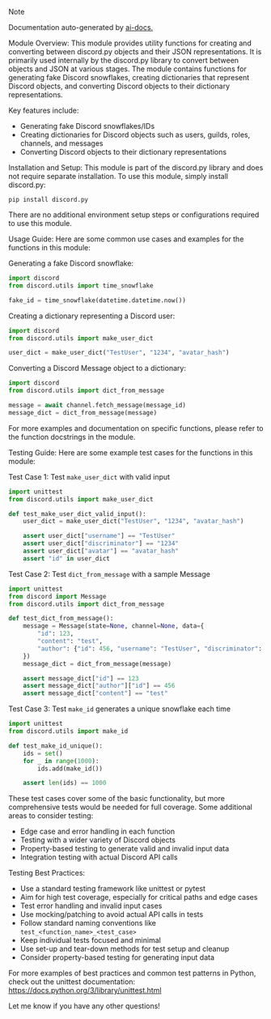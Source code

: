 
> [!NOTE]
> Documentation auto-generated by [ai-docs.](https://github.com/connor-john/ai-docs)

Module Overview:
This module provides utility functions for creating and converting between discord.py objects and their JSON representations. It is primarily used internally by the discord.py library to convert between objects and JSON at various stages. The module contains functions for generating fake Discord snowflakes, creating dictionaries that represent Discord objects, and converting Discord objects to their dictionary representations.

Key features include:
- Generating fake Discord snowflakes/IDs
- Creating dictionaries for Discord objects such as users, guilds, roles, channels, and messages
- Converting Discord objects to their dictionary representations

Installation and Setup:
This module is part of the discord.py library and does not require separate installation. To use this module, simply install discord.py:

```
pip install discord.py
```

There are no additional environment setup steps or configurations required to use this module.

Usage Guide:
Here are some common use cases and examples for the functions in this module:

Generating a fake Discord snowflake:
```python
import discord
from discord.utils import time_snowflake

fake_id = time_snowflake(datetime.datetime.now())
```

Creating a dictionary representing a Discord user:
```python
import discord
from discord.utils import make_user_dict

user_dict = make_user_dict("TestUser", "1234", "avatar_hash")
```

Converting a Discord Message object to a dictionary:
```python
import discord
from discord.utils import dict_from_message

message = await channel.fetch_message(message_id)
message_dict = dict_from_message(message)
```

For more examples and documentation on specific functions, please refer to the function docstrings in the module.

Testing Guide:
Here are some example test cases for the functions in this module:

Test Case 1: Test `make_user_dict` with valid input
```python
import unittest
from discord.utils import make_user_dict

def test_make_user_dict_valid_input():
    user_dict = make_user_dict("TestUser", "1234", "avatar_hash")

    assert user_dict["username"] == "TestUser"
    assert user_dict["discriminator"] == "1234"
    assert user_dict["avatar"] == "avatar_hash"
    assert "id" in user_dict
```

Test Case 2: Test `dict_from_message` with a sample Message
```python
import unittest
from discord import Message
from discord.utils import dict_from_message

def test_dict_from_message():
    message = Message(state=None, channel=None, data={
        "id": 123,
        "content": "test",
        "author": {"id": 456, "username": "TestUser", "discriminator": "1234", "avatar": "avatar_hash"}
    })
    message_dict = dict_from_message(message)

    assert message_dict["id"] == 123
    assert message_dict["author"]["id"] == 456
    assert message_dict["content"] == "test"
```

Test Case 3: Test `make_id` generates a unique snowflake each time
```python
import unittest
from discord.utils import make_id

def test_make_id_unique():
    ids = set()
    for _ in range(1000):
        ids.add(make_id())

    assert len(ids) == 1000
```

These test cases cover some of the basic functionality, but more comprehensive tests would be needed for full coverage. Some additional areas to consider testing:
- Edge case and error handling in each function
- Testing with a wider variety of Discord objects
- Property-based testing to generate valid and invalid input data
- Integration testing with actual Discord API calls

Testing Best Practices:
- Use a standard testing framework like unittest or pytest
- Aim for high test coverage, especially for critical paths and edge cases
- Test error handling and invalid input cases
- Use mocking/patching to avoid actual API calls in tests
- Follow standard naming conventions like `test_<function_name>_<test_case>`
- Keep individual tests focused and minimal
- Use set-up and tear-down methods for test setup and cleanup
- Consider property-based testing for generating input data

For more examples of best practices and common test patterns in Python, check out the unittest documentation: https://docs.python.org/3/library/unittest.html

Let me know if you have any other questions!
